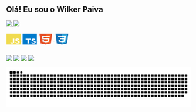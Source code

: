 ## Olá! Eu sou o Wilker Paiva

<div>
<a href="https://github.com/wilkerpaiva">
  <img src="https://github-readme-stats.vercel.app/api?username=wilkerpaiva&show_icons=true&theme=dracula&include_all_commits=true&count_private=true"/>
  <img height="180px" src="https://github-readme-stats.vercel.app/api/top-langs/?username=wilkerpaiva&layout=compact&langs_count=7&theme=dracula"/>
</div>

  <div style="display: inline_block"><br>
  <img align="center" alt="Wilker-Js" height="30" width="40" src="https://raw.githubusercontent.com/devicons/devicon/master/icons/javascript/javascript-plain.svg">
  <img align="center" alt="Wilker-Ts" height="30" width="40" src="https://raw.githubusercontent.com/devicons/devicon/master/icons/typescript/typescript-plain.svg">
  <img align="center" alt="Wilker-HTML" height="30" width="40" src="https://raw.githubusercontent.com/devicons/devicon/master/icons/html5/html5-original.svg">
  <img align="center" alt="Wilker-CSS" height="30" width="40" src="https://raw.githubusercontent.com/devicons/devicon/master/icons/css3/css3-original.svg">
</div>
  
  ##
  
  <div> 
  <a href="https://www.youtube.com/channel/UCanTT8AHJXcza4ZhmT6TMjQ" target="_blank"><img src="https://img.shields.io/badge/YouTube-FF0000?style=for-the-badge&logo=youtube&logoColor=white" target="_blank"></a>
  <a href="https://www.instagram.com/wilker_cpaiva/" target="_blank"><img src="https://img.shields.io/badge/-Instagram-%23E4405F?style=for-the-badge&logo=instagram&logoColor=white" target="_blank"></a>
 	<a href="https://www.twitch.tv/wilker_paiva" target="_blank"><img src="https://img.shields.io/badge/Twitch-9146FF?style=for-the-badge&logo=twitch&logoColor=white" target="_blank"></a>
  <a href = "mailto:wilkerpaiva1@yahoo.com"><img src="https://img.shields.io/badge/Yahoo-%23333?style=for-the-badge&logo=yahoo&logoColor=white&color=blueviolet" target="_blank"></a>
 
  ![Snake animation](https://github.com/wilkerpaiva/wilkerpaiva/blob/output/github-contribution-grid-snake.svg)
 
</div>
